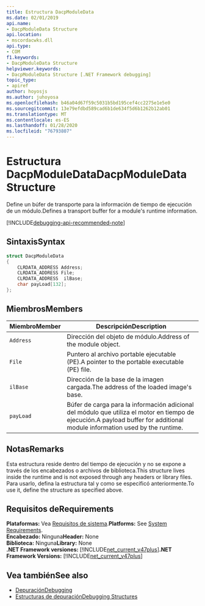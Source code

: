 ```yaml
---
title: Estructura DacpModuleData
ms.date: 02/01/2019
api.name:
- DacpModuleData Structure
api.location:
- mscordacwks.dll
api.type:
- COM
f1.keywords:
- DacpModuleData Structure
helpviewer.keywords:
- DacpModuleData Structure [.NET Framework debugging]
topic_type:
- apiref
author: hoyosjs
ms.author: juhoyosa
ms.openlocfilehash: b46a04d67f59c5031b5bd195cef4cc2275e1e5e0
ms.sourcegitcommit: 13e79efdbd589cad6b1de634f5d6b1262b12ab01
ms.translationtype: MT
ms.contentlocale: es-ES
ms.lasthandoff: 01/28/2020
ms.locfileid: "76793807"
---
```

# <a name="dacpmoduledata-structure"></a><span data-ttu-id="1629b-102">Estructura DacpModuleData</span><span class="sxs-lookup"><span data-stu-id="1629b-102">DacpModuleData Structure</span></span>

<span data-ttu-id="1629b-103">Define un búfer de transporte para la información de tiempo de ejecución de un módulo.</span><span class="sxs-lookup"><span data-stu-id="1629b-103">Defines a transport buffer for a module's runtime information.</span></span>

[!INCLUDE[debugging-api-recommended-note](../../../../includes/debugging-api-recommended-note.md)]

## <a name="syntax"></a><span data-ttu-id="1629b-104">Sintaxis</span><span class="sxs-lookup"><span data-stu-id="1629b-104">Syntax</span></span>

```cpp
struct DacpModuleData
{
    CLRDATA_ADDRESS Address;
    CLRDATA_ADDRESS File; 
    CLRDATA_ADDRESS  ilBase;
    char payLoad[132];
};
```

## <a name="members"></a><span data-ttu-id="1629b-105">Miembros</span><span class="sxs-lookup"><span data-stu-id="1629b-105">Members</span></span>

| <span data-ttu-id="1629b-106">Miembro</span><span class="sxs-lookup"><span data-stu-id="1629b-106">Member</span></span>    | <span data-ttu-id="1629b-107">Descripción</span><span class="sxs-lookup"><span data-stu-id="1629b-107">Description</span></span>                                                             |
| --------- | ----------------------------------------------------------------------- |
| `Address` | <span data-ttu-id="1629b-108">Dirección del objeto de módulo.</span><span class="sxs-lookup"><span data-stu-id="1629b-108">Address of the module object.</span></span>                                           |
| `File`    | <span data-ttu-id="1629b-109">Puntero al archivo portable ejecutable (PE).</span><span class="sxs-lookup"><span data-stu-id="1629b-109">A pointer to the portable executable (PE) file.</span></span>                       |
| `ilBase`  | <span data-ttu-id="1629b-110">Dirección de la base de la imagen cargada.</span><span class="sxs-lookup"><span data-stu-id="1629b-110">The address of the loaded image's base.</span></span>                                 |
| `payLoad` | <span data-ttu-id="1629b-111">Búfer de carga para la información adicional del módulo que utiliza el motor en tiempo de ejecución.</span><span class="sxs-lookup"><span data-stu-id="1629b-111">A payload buffer for additional module information used by the runtime.</span></span> |

## <a name="remarks"></a><span data-ttu-id="1629b-112">Notas</span><span class="sxs-lookup"><span data-stu-id="1629b-112">Remarks</span></span>

<span data-ttu-id="1629b-113">Esta estructura reside dentro del tiempo de ejecución y no se expone a través de los encabezados o archivos de biblioteca.</span><span class="sxs-lookup"><span data-stu-id="1629b-113">This structure lives inside the runtime and is not exposed through any headers or library files.</span></span> <span data-ttu-id="1629b-114">Para usarlo, defina la estructura tal y como se especificó anteriormente.</span><span class="sxs-lookup"><span data-stu-id="1629b-114">To use it, define the structure as specified above.</span></span>

## <a name="requirements"></a><span data-ttu-id="1629b-115">Requisitos de</span><span class="sxs-lookup"><span data-stu-id="1629b-115">Requirements</span></span>
<span data-ttu-id="1629b-116">**Plataformas:** Vea [Requisitos de sistema](../../../../docs/framework/get-started/system-requirements.md).</span><span class="sxs-lookup"><span data-stu-id="1629b-116">**Platforms:** See [System Requirements](../../../../docs/framework/get-started/system-requirements.md).</span></span>  
<span data-ttu-id="1629b-117">**Encabezado:** Ninguna</span><span class="sxs-lookup"><span data-stu-id="1629b-117">**Header:** None</span></span>  
<span data-ttu-id="1629b-118">**Biblioteca:** Ninguna</span><span class="sxs-lookup"><span data-stu-id="1629b-118">**Library:** None</span></span>  
<span data-ttu-id="1629b-119">**.NET Framework versiones:** [!INCLUDE[net_current_v47plus](../../../../includes/net-current-v47plus.md)]</span><span class="sxs-lookup"><span data-stu-id="1629b-119">**.NET Framework Versions:** [!INCLUDE[net_current_v47plus](../../../../includes/net-current-v47plus.md)]</span></span>  

## <a name="see-also"></a><span data-ttu-id="1629b-120">Vea también</span><span class="sxs-lookup"><span data-stu-id="1629b-120">See also</span></span>

- [<span data-ttu-id="1629b-121">Depuración</span><span class="sxs-lookup"><span data-stu-id="1629b-121">Debugging</span></span>](index.md)
- [<span data-ttu-id="1629b-122">Estructuras de depuración</span><span class="sxs-lookup"><span data-stu-id="1629b-122">Debugging Structures</span></span>](debugging-structures.md)

